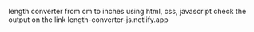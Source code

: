 length converter from cm to inches using html, css, javascript
check the output on the link
length-converter-js.netlify.app
